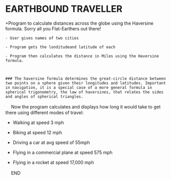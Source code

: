 # EARTHBOUND TRAVELLER

+Program to calculate distances across the globe using the Haversine formula. Sorry all you Flat-Earthers out there! 

    - User gives names of two cities

    - Program gets the londitudeand latitude of each

    - Program then calculates the distance in Miles using the Haversine formula.



	### The haversine formula determines the great-circle distance between two points on a sphere given their longitudes and latitudes. Important in navigation, it is a special case of a more general formula in spherical trigonometry, the law of haversines, that relates the sides and angles of spherical triangles.


　
Now the program calculates and displays how long it would take to get there using different modes of travel:


  - Walking at speed 3 mph


  - Biking at speed 12 mph


  - Driving a car at avg speed of 55mph


  - Flying in a commercial plane at speed 575 mph


  - Flying in a rocket at speed 17,000 mph


　
END
